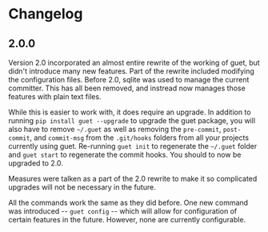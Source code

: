 # Changelog

## 2.0.0

Version 2.0 incorporated an almost entire rewrite of the working of guet, but didn't introduce many new features. Part of the rewrite included modifying the configuration files. Before 2.0, sqlite was used to manage the current committer. This has all been removed, and instread now manages those features with plain text files.

While this is easier to work with, it does require an upgrade. In addition to running `pip install guet --upgrade` to upgrade the guet package, you will also have to remove `~/.guet` as well as removing the `pre-commit`, `post-commit`, and `commit-msg` from the `.git/hooks` folders from all your projects currently using guet. Re-running `guet init` to regenerate the `~/.guet` folder and `guet start` to regenerate the commit hooks. You should to now be upgraded to 2.0.

Measures were talken as a part of the 2.0 rewrite to make it so complicated upgrades will not be necessary in the future.

All the commands work the same as they did before. One new command was introduced -- `guet config` -- which will allow for configuration of certain features in the future. However, none are currently configurable.